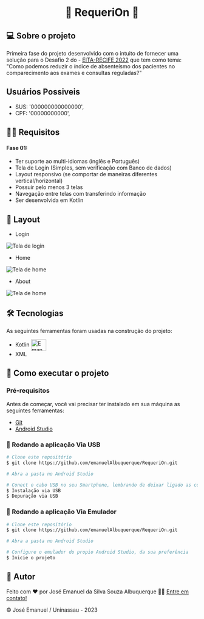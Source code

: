<h1 align="center"> 
	 🚀 RequeriOn 🚀
</h1>

## 💻 Sobre o projeto

Primeira fase do projeto desenvolvido com o intuito de fornecer uma solução para o Desafio 2 do - [EITA-RECIFE 2022](https://sites.google.com/recife.pe.gov.br/eita-recife/desafios) que tem como tema: "Como podemos reduzir o índice de absenteísmo dos pacientes no comparecimento aos exames e consultas reguladas?"

## Usuários Possiveis

- SUS: '000000000000000',
- CPF: '00000000000',

## 🧑‍💻 Requisitos

#### Fase 01:

- Ter suporte ao multi-idiomas (inglês e Português)
- Tela de Login (Simples, sem verificação com Banco de dados)
- Layout responsivo (se comportar de maneiras diferentes vertical/horizontal)
- Possuir pelo menos 3 telas
- Navegação entre telas com transferindo informação
- Ser desenvolvida em Kotlin

## 🎨 Layout

- Login
<p align="center" style="display: flex; align-items: flex-start; justify-content: center; flex-direction: column;">
  <img alt="Tela de login" src="https://github.com/emanuelAlbuquerque/RequeriOn/blob/master/app/src/main/res/img-layout/Login.jpg">
</p>

- Home
<p align="center" style="display: flex; align-items: flex-start; justify-content: center; flex-direction: column;">
  <img alt="Tela de home" src="https://github.com/emanuelAlbuquerque/RequeriOn/blob/master/app/src/main/res/img-layout/Home.jpg">
</p>

- About
<p align="center" style="display: flex; align-items: flex-start; justify-content: center; flex-direction: column;">
  <img alt="Tela de home" src="https://github.com/emanuelAlbuquerque/RequeriOn/blob/master/app/src/main/res/img-layout/About.jpg">
</p>

## 🛠 Tecnologias

As seguintes ferramentas foram usadas na construção do projeto:

- Kotlin <img align="center" alt="Emanuel-HTML" height="30" width="40" src="https://cdn.jsdelivr.net/gh/devicons/devicon/icons/kotlin/kotlin-original.svg">
- XML

## 🚀 Como executar o projeto

### Pré-requisitos

Antes de começar, você vai precisar ter instalado em sua máquina as seguintes ferramentas:

- [Git](https://git-scm.com)
- [Android Studio](https://developer.android.com/studio)

### 🧭 Rodando a aplicação Via USB

```bash
# Clone este repositório
$ git clone https://github.com/emanuelAlbuquerque/RequeriOn.git

# Abra a pasta no Android Studio

# Conect o cabo USB no seu Smartphone, lembrando de deixar ligado as configurações de desenvoldor.
$ Instalação via USB
$ Depuração via USB

```

### 🧭 Rodando a aplicação Via Emulador

```bash
# Clone este repositório
$ git clone https://github.com/emanuelAlbuquerque/RequeriOn.git

# Abra a pasta no Android Studio

# Configure o emulador do propio Android Studio, da sua preferência
$ Inicie o projeto

```

## 📝 Autor

Feito com ❤️ por José Emanuel da Silva Souza Albuquerque 👋🏽 [Entre em contato!](https://www.linkedin.com/in/emanuel-albuquerque-2abb5a232/)

©️ José Emanuel / Uninassau - 2023
